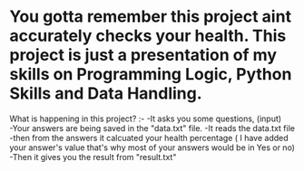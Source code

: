# You gotta remember this project aint accurately checks your health. This project is just a presentation of my skills on Programming Logic, Python Skills and Data Handling.

What is happening in this project? :-
 -It asks you some questions, (input) <br>
 -Your answers are being saved in the "data.txt" file. 
 -It reads the data.txt file
 -then from the answers it calcuated your health percentage ( I have added your answer's value that's why most of your answers would be in Yes or no)
 -Then it gives you the result from "result.txt" 
